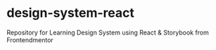 # design-system-react
Repository for Learning Design System using React &amp; Storybook from Frontendmentor
